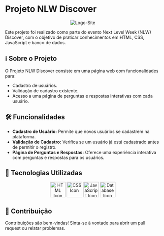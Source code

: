 # Projeto NLW Discover

<p align="center">
  <img src="(https://github.com/Caio-Ruiz-Romanato/Projeto-NLW-Discover/blob/main/public/images/logo.svg)" alt="Logo-Site">
</p>

Este projeto foi realizado como parte do evento Next Level Week (NLW) Discover, com o objetivo de praticar conhecimentos em HTML, CSS, JavaScript e banco de dados.

## ℹ️ Sobre o Projeto

O Projeto NLW Discover consiste em uma página web com funcionalidades para:

- Cadastro de usuários.
- Validação de cadastro existente.
- Acesso a uma página de perguntas e respostas interativas com cada usuário.

## 🛠️ Funcionalidades

- **Cadastro de Usuário:** Permite que novos usuários se cadastrem na plataforma.
- **Validação de Cadastro:** Verifica se um usuário já está cadastrado antes de permitir o registro.
- **Página de Perguntas e Respostas:** Oferece uma experiência interativa com perguntas e respostas para os usuários.

## 🚀 Tecnologias Utilizadas

<p align="center">
  <img src="https://example.com/html_icon.png" alt="HTML Icon" width="50">
  <img src="https://example.com/css_icon.png" alt="CSS Icon" width="50">
  <img src="https://example.com/javascript_icon.png" alt="JavaScript Icon" width="50">
  <img src="https://example.com/database_icon.png" alt="Database Icon" width="50">
</p>

## 🤝 Contribuição

Contribuições são bem-vindas! Sinta-se à vontade para abrir um pull request ou relatar problemas.
